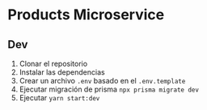 # Products Microservice

## Dev

1. Clonar el repositorio
2. Instalar las dependencias
3. Crear un archivo `.env` basado en el `.env.template`
4. Ejecutar migración de prisma `npx prisma migrate dev`
5. Ejecutar `yarn start:dev`
